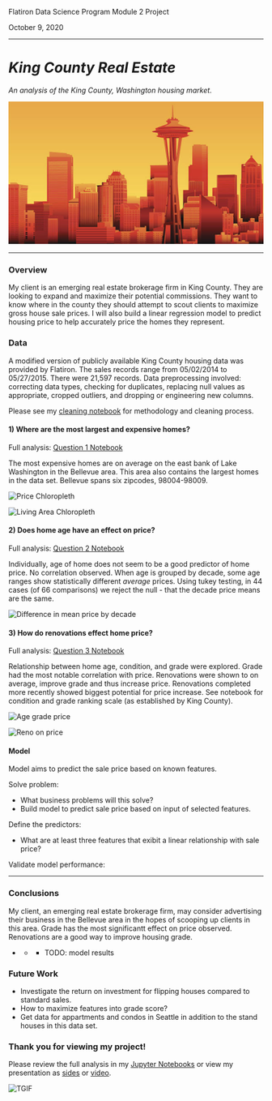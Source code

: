 Flatiron Data Science Program
Module 2 Project

October 9, 2020

---

# *King County Real Estate*

*An analysis of the King County, Washington housing market.*

![Seattle Skyline](./images/seattle_orange.png)

---

### Overview

My client is an emerging real estate brokerage firm in King County. They are looking to expand and maximize their potential commissions. They want to know where in the county they should attempt to scout clients to maximize gross house sale prices. I will also build a linear regression model to predict housing price to help accurately price the homes they represent.


### Data

A modified version of publicly available King County housing data was provided by Flatiron. The sales records range from 05/02/2014 to 05/27/2015. There were 21,597 records. Data preprocessing involved: correcting data types, checking for duplicates,
replacing null values as appropriate, cropped outliers, and dropping or engineering new columns.

Please see my [cleaning notebook](./notebooks/Data_Cleaning.ipynb) for methodology and cleaning process.


#### 1) Where are the most largest and expensive homes?

Full analysis: [Question 1 Notebook](./notebooks/Question_1_Where?.ipynb)

The most expensive homes are on average on the east bank of Lake Washington in the Bellevue area. This area also contains the largest homes in the data set. Bellevue spans six zipcodes, 98004-98009.

![Price Chloropleth](./images/price_mean_map)


![Living Area Chloropleth](./images/sqft_liv_map)




#### 2) Does home age have an effect on price?

Full analysis: [Question 2 Notebook](./notebooks/Question_2_Age?.ipynb)

Individually, age of home does not seem to be a good predictor of home price. No correlation observed. When age is grouped by decade, some age ranges show statistically different *average* prices. Using tukey testing, in 44 cases (of 66 comparisons) we reject the null - that the decade price means are the same.

![Difference in mean price by decade](./images/mean_age)




#### 3) How do renovations effect home price?

Full analysis: [Question 3 Notebook](./notebooks/Question_3_Conditions?.ipynb)

Relationship between home age, condition, and grade were explored. Grade had the most notable correlation with price. Renovations were shown to on average, improve grade and thus increase price. Renovations completed more recently showed biggest potential for price increase. See notebook for condition and grade ranking scale (as established by King County).

![Age grade price](./images/age_grade)

![Reno on price](./images/reno)




#### Model

Model aims to predict the sale price based on known features.


Solve problem:
- What business problems will this solve?
- Build model to predict sale price based on input of selected features.


Define the predictors:
- What are at least three features that exibit a linear relationship with sale price?

Validate model performance:



---
### Conclusions

My client, an emerging real estate brokerage firm, may consider advertising their business in the Bellevue area in the hopes of scooping up clients in this area. Grade has the most significantt effect on price observed. Renovations are a good way to improve housing grade.

- - -  TODO: model results


### Future Work

- Investigate the return on investment for flipping houses compared to standard sales.
- How to maximize features into grade score?
- Get data for appartments and condos in Seattle in addition to the stand houses in this data set.


### Thank you for viewing my project!

Please review the full analysis in my [Jupyter Notebooks](./notebooks) or view my presentation as [sides](./presentation.pdf) or [video]().

![TGIF](./images/tgif)


